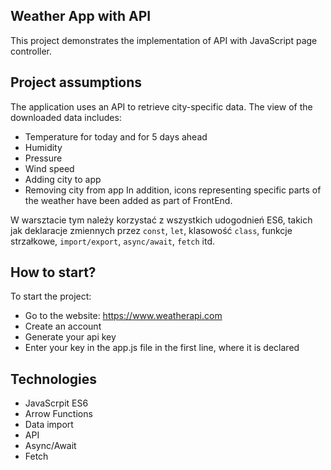 ## Weather App with API

This project demonstrates the implementation of API with JavaScript page controller.


## Project assumptions
The application uses an API to retrieve city-specific data. The view of the downloaded data includes:
- Temperature for today and for 5 days ahead
- Humidity 
- Pressure 
- Wind speed
- Adding city to app
- Removing city from app
In addition, icons representing specific parts of the weather have been added as part of FrontEnd. 

W warsztacie tym należy korzystać z wszystkich udogodnień ES6, takich jak deklaracje zmiennych przez `const`, `let`, klasowość `class`, funkcje strzałkowe, `import/export`, `async/await`, `fetch` itd.

## How to start?
To start the project:
- Go to the website: https://www.weatherapi.com
- Create an account
- Generate your api key
- Enter your key in the app.js file in the first line, where it is declared

## Technologies
- JavaScrpit ES6
- Arrow Functions
- Data import
- API
- Async/Await
- Fetch

